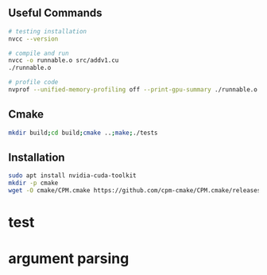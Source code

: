## Useful Commands
```bash
# testing installation
nvcc --version

# compile and run
nvcc -o runnable.o src/addv1.cu
./runnable.o

# profile code
nvprof --unified-memory-profiling off --print-gpu-summary ./runnable.o
```

## Cmake
```bash
mkdir build;cd build;cmake ..;make;./tests
```

## Installation
```bash
sudo apt install nvidia-cuda-toolkit
mkdir -p cmake
wget -O cmake/CPM.cmake https://github.com/cpm-cmake/CPM.cmake/releases/latest/download/get_cpm.cmake
```

# test

# argument parsing
